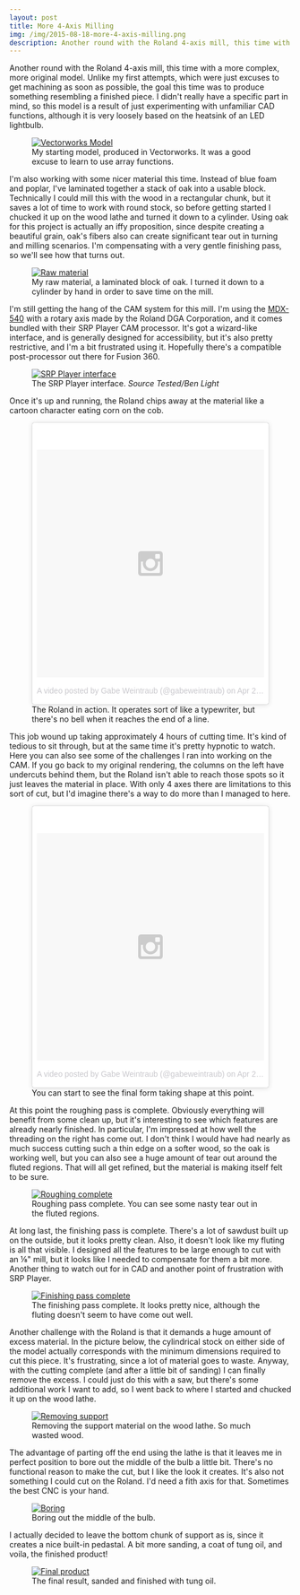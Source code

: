 ```yaml
---
layout: post
title: More 4-Axis Milling
img: /img/2015-08-18-more-4-axis-milling.png
description: Another round with the Roland 4-axis mill, this time with a more complex, more original model. Unlike my first attempts, which were just excuses to get machining as soon as possible, the goal this time was to produce something resembling a finished piece. I didn't really have a specific part in mind, so this model is a result of just experimenting with unfamiliar CAD functions, although it is very loosely based on the heatsink of an LED lightbulb.
---
```


Another round with the Roland 4-axis mill, this time with a more complex, more original model. Unlike my first attempts, which were just excuses to get machining as soon as possible, the goal this time was to produce something resembling a finished piece. I didn't really have a specific part in mind, so this model is a result of just experimenting with unfamiliar CAD functions, although it is very loosely based on the heatsink of an LED lightbulb.

<figure>
<a href="https://lh3.googleusercontent.com/Iu_NDd9IRINB1vHUiIvqmk2TzpjXce8TtqrubuDshbM=w1847-h1441-no" data-lightbox="Vectorworks Model" data-title="My starting model, produced in Vectorworks. It was a good excuse to learn to use array functions.">
	<img src="https://lh3.googleusercontent.com/Iu_NDd9IRINB1vHUiIvqmk2TzpjXce8TtqrubuDshbM=w1847-h1441-no" alt="Vectorworks Model" title="My starting model, produced in Vectorworks. It was a good excuse to learn to use array functions.">
</a>
<figcaption>My starting model, produced in Vectorworks. It was a good excuse to learn to use array functions.</figcaption>
</figure>

I'm also working with some nicer material this time. Instead of blue foam and poplar, I've laminated together a stack of oak into a usable block. Technically I could mill this with the wood in a rectangular chunk, but it saves a lot of time to work with round stock, so before getting started I chucked it up on the wood lathe and turned it down to a cylinder. Using oak for this project is actually an iffy proposition, since despite creating a beautiful grain, oak's fibers also can create significant tear out in turning and milling scenarios. I'm compensating with a very gentle finishing pass, so we'll see how that turns out.

<figure>
<a href="https://lh3.googleusercontent.com/1ORulzzp-abrfeMTTYp86-vbiYfI03uTL0vVHEdIOJc=w1000-h750-no" data-lightbox="Raw material" data-title="My raw material, a laminated block of oak. I turned it down to a cylinder by hand in order to save time on the mill.">
	<img src="https://lh3.googleusercontent.com/1ORulzzp-abrfeMTTYp86-vbiYfI03uTL0vVHEdIOJc=w1000-h750-no" alt="Raw material" title="My raw material, a laminated block of oak. I turned it down to a cylinder by hand in order to save time on the mill.">
</a>
<figcaption>My raw material, a laminated block of oak. I turned it down to a cylinder by hand in order to save time on the mill.</figcaption>
</figure>

I'm still getting the hang of the CAM system for this mill. I'm using the <a href="https://www.rolanddga.com/products/3d/mdx-540-benchtop-milling-machine">MDX-540</a> with a rotary axis made by the Roland DGA Corporation, and it comes bundled with their SRP Player CAM processor. It's got a wizard-like interface, and is generally designed for accessibility, but it's also pretty restrictive, and I'm a bit frustrated using it. Hopefully there's a compatible post-processor out there for Fusion 360.

<figure>
<a href="http://files.tested.com/photos/2015/04/13/75391-17078691961_e5f20eb71b_b.jpg" data-lightbox="SRP Player Interface" data-title="The SRP Player interface. Source Tested/Ben Light">
	<img src="http://files.tested.com/photos/2015/04/13/75391-17078691961_e5f20eb71b_b.jpg" alt="SRP Player interface" title="The SRP Player interface. Source Tested/Ben Light">
</a>
<figcaption>The SRP Player interface. <em>Source Tested/Ben Light</em></figcaption>
</figure>

Once it's up and running, the Roland chips away at the material like a cartoon character eating corn on the cob.

<figure>
<blockquote class="instagram-media" data-instgrm-version="4" style=" background:#FFF; border:0; border-radius:3px; box-shadow:0 0 1px 0 rgba(0,0,0,0.5),0 1px 10px 0 rgba(0,0,0,0.15); margin: 1px; max-width:658px; padding:0; width:99.375%; width:-webkit-calc(100% - 2px); width:calc(100% - 2px);"><div style="padding:8px;"> <div style=" background:#F8F8F8; line-height:0; margin-top:40px; padding:50% 0; text-align:center; width:100%;"> <div style=" background:url(data:image/png;base64,iVBORw0KGgoAAAANSUhEUgAAACwAAAAsCAMAAAApWqozAAAAGFBMVEUiIiI9PT0eHh4gIB4hIBkcHBwcHBwcHBydr+JQAAAACHRSTlMABA4YHyQsM5jtaMwAAADfSURBVDjL7ZVBEgMhCAQBAf//42xcNbpAqakcM0ftUmFAAIBE81IqBJdS3lS6zs3bIpB9WED3YYXFPmHRfT8sgyrCP1x8uEUxLMzNWElFOYCV6mHWWwMzdPEKHlhLw7NWJqkHc4uIZphavDzA2JPzUDsBZziNae2S6owH8xPmX8G7zzgKEOPUoYHvGz1TBCxMkd3kwNVbU0gKHkx+iZILf77IofhrY1nYFnB/lQPb79drWOyJVa/DAvg9B/rLB4cC+Nqgdz/TvBbBnr6GBReqn/nRmDgaQEej7WhonozjF+Y2I/fZou/qAAAAAElFTkSuQmCC); display:block; height:44px; margin:0 auto -44px; position:relative; top:-22px; width:44px;"></div></div><p style=" color:#c9c8cd; font-family:Arial,sans-serif; font-size:14px; line-height:17px; margin-bottom:0; margin-top:8px; overflow:hidden; padding:8px 0 7px; text-align:center; text-overflow:ellipsis; white-space:nowrap;"><a href="https://instagram.com/p/1tR39_vetT/" style=" color:#c9c8cd; font-family:Arial,sans-serif; font-size:14px; font-style:normal; font-weight:normal; line-height:17px; text-decoration:none;" target="_top">A video posted by Gabe Weintraub (@gabeweintraub)</a> on <time style=" font-family:Arial,sans-serif; font-size:14px; line-height:17px;" datetime="2015-04-20T18:52:55+00:00">Apr 20, 2015 at 11:52am PDT</time></p></div></blockquote>
<script async defer src="//platform.instagram.com/en_US/embeds.js"></script>
<figcaption>The Roland in action. It operates sort of like a typewriter, but there's no bell when it reaches the end of a line.</figcaption>
</figure>

This job wound up taking approximately 4 hours of cutting time. It's kind of tedious to sit through, but at the same time it's pretty hypnotic to watch. Here you can also see some of the challenges I ran into working on the CAM. If you go back to my original rendering, the columns on the left have undercuts behind them, but the Roland isn't able to reach those spots so it just leaves the material in place. With only 4 axes there are limitations to this sort of cut, but I'd imagine there's a way to do more than I managed to here.

<figure>
<blockquote class="instagram-media" data-instgrm-version="4" style=" background:#FFF; border:0; border-radius:3px; box-shadow:0 0 1px 0 rgba(0,0,0,0.5),0 1px 10px 0 rgba(0,0,0,0.15); margin: 1px; max-width:658px; padding:0; width:99.375%; width:-webkit-calc(100% - 2px); width:calc(100% - 2px);"><div style="padding:8px;"> <div style=" background:#F8F8F8; line-height:0; margin-top:40px; padding:50% 0; text-align:center; width:100%;"> <div style=" background:url(data:image/png;base64,iVBORw0KGgoAAAANSUhEUgAAACwAAAAsCAMAAAApWqozAAAAGFBMVEUiIiI9PT0eHh4gIB4hIBkcHBwcHBwcHBydr+JQAAAACHRSTlMABA4YHyQsM5jtaMwAAADfSURBVDjL7ZVBEgMhCAQBAf//42xcNbpAqakcM0ftUmFAAIBE81IqBJdS3lS6zs3bIpB9WED3YYXFPmHRfT8sgyrCP1x8uEUxLMzNWElFOYCV6mHWWwMzdPEKHlhLw7NWJqkHc4uIZphavDzA2JPzUDsBZziNae2S6owH8xPmX8G7zzgKEOPUoYHvGz1TBCxMkd3kwNVbU0gKHkx+iZILf77IofhrY1nYFnB/lQPb79drWOyJVa/DAvg9B/rLB4cC+Nqgdz/TvBbBnr6GBReqn/nRmDgaQEej7WhonozjF+Y2I/fZou/qAAAAAElFTkSuQmCC); display:block; height:44px; margin:0 auto -44px; position:relative; top:-22px; width:44px;"></div></div><p style=" color:#c9c8cd; font-family:Arial,sans-serif; font-size:14px; line-height:17px; margin-bottom:0; margin-top:8px; overflow:hidden; padding:8px 0 7px; text-align:center; text-overflow:ellipsis; white-space:nowrap;"><a href="https://instagram.com/p/1tVUa6PekW/" style=" color:#c9c8cd; font-family:Arial,sans-serif; font-size:14px; font-style:normal; font-weight:normal; line-height:17px; text-decoration:none;" target="_top">A video posted by Gabe Weintraub (@gabeweintraub)</a> on <time style=" font-family:Arial,sans-serif; font-size:14px; line-height:17px;" datetime="2015-04-20T19:23:01+00:00">Apr 20, 2015 at 12:23pm PDT</time></p></div></blockquote>
<script async defer src="//platform.instagram.com/en_US/embeds.js"></script>
<figcaption>You can start to see the final form taking shape at this point.</figcaption>
</figure>

At this point the roughing pass is complete. Obviously everything will benefit from some clean up, but it's interesting to see which features are already nearly finished. In particular, I'm impressed at how well the threading on the right has come out. I don't think I would have had nearly as much success cutting such a thin edge on a softer wood, so the oak is working well, but you can also see a huge amount of tear out around the fluted regions. That will all get refined, but the material is making itself felt to be sure.

<figure>
<a href="https://lh3.googleusercontent.com/CXB6V_OpjJC6JX9TfHb-2e5SDAGYzDvbRfrfylFN74E=s1610-no" data-lightbox="Rouging complete" data-title="Roughing pass complete. You can see some nasty tear out in the fluted regions.">
	<img src="https://lh3.googleusercontent.com/CXB6V_OpjJC6JX9TfHb-2e5SDAGYzDvbRfrfylFN74E=s1610-no" alt="Roughing complete" title="Roughing pass complete. You can see some nasty tear out in the fluted regions.">
</a>
<figcaption>Roughing pass complete. You can see some nasty tear out in the fluted regions.</figcaption>
</figure>

At long last, the finishing pass is complete. There's a lot of sawdust built up on the outside, but it looks pretty clean. Also, it doesn't look like my fluting is all that visible. I designed all the features to be large enough to cut with an &#8539;" mill, but it looks like I needed to compensate for them a bit more. Another thing to watch out for in CAD and another point of frustration with SRP Player.

<figure>
<a href="https://lh3.googleusercontent.com/dvE7x5ZH-gAmvxe_PI3Nc9V1JXCemj4wJU3ZCywk0pQ=s1610-no" data-lightbox="Finishing pass complete" data-title="The finishing pass complete. It looks pretty nice, although the fluting doesn't seem to have come out well.">
	<img src="https://lh3.googleusercontent.com/dvE7x5ZH-gAmvxe_PI3Nc9V1JXCemj4wJU3ZCywk0pQ=s1610-no" alt="Finishing pass complete" title="The finishing pass complete. It looks pretty nice, although the fluting doesn't seem to have come out well.">
</a>
<figcaption>The finishing pass complete. It looks pretty nice, although the fluting doesn't seem to have come out well.</figcaption>
</figure>

Another challenge with the Roland is that it demands a huge amount of excess material. In the picture below, the cylindrical stock on either side of the model actually corresponds with the minimum dimensions required to cut this piece. It's frustrating, since a lot of material goes to waste. Anyway, with the cutting complete (and after a little bit of sanding) I can finally remove the excess. I could just do this with a saw, but there's some additional work I want to add, so I went back to where I started and chucked it up on the wood lathe.

<figure>
<a href="https://lh3.googleusercontent.com/k-00rAy7H3DYiIn2PZQXVl3OrdfjNhgpz3OZu3T5fJg=w1000-h750-no" data-lightbox="Removing support" data-title="Removing the support material on the wood lathe. So much wasted wood.">
	<img src="https://lh3.googleusercontent.com/k-00rAy7H3DYiIn2PZQXVl3OrdfjNhgpz3OZu3T5fJg=w1000-h750-no" alt="Removing support" title="Removing the support material on the wood lathe. So much wasted wood.">
</a>
<figcaption>Removing the support material on the wood lathe. So much wasted wood.</figcaption>
</figure>

The advantage of parting off the end using the lathe is that it leaves me in perfect position to bore out the middle of the bulb a little bit. There's no functional reason to make the cut, but I like the look it creates. It's also not something I could cut on the Roland. I'd need a fith axis for that. Sometimes the best CNC is your hand.

<figure>
<a href="https://lh3.googleusercontent.com/iwE6Iwlze-qBUNIgyuwf-YonLg1FkJ32itzp1S0_j4M=s1000-no" data-lightbox="Boring" data-title="Boring out the middle of the bulb.">
	<img src="https://lh3.googleusercontent.com/iwE6Iwlze-qBUNIgyuwf-YonLg1FkJ32itzp1S0_j4M=s1000-no" alt="Boring" title="Boring out the middle of the bulb.">
</a>
<figcaption>Boring out the middle of the bulb.</figcaption>
</figure>

I actually decided to leave the bottom chunk of support as is, since it creates a nice built-in pedastal. A bit more sanding, a coat of tung oil, and voila, the finished product!

<figure>
<a href="https://lh3.googleusercontent.com/lerhP4wZg573PxazcTCI09-SU_OfOnaYtRBftGkZEac=s1000-no" data-lightbox="Final product" data-title="The final result, sanded and finished with tung oil.">
	<img src="https://lh3.googleusercontent.com/lerhP4wZg573PxazcTCI09-SU_OfOnaYtRBftGkZEac=s1000-no" alt="Final product" title="The final result, sanded and finished with tung oil.">
</a>
<figcaption>The final result, sanded and finished with tung oil.</figcaption>
</figure>